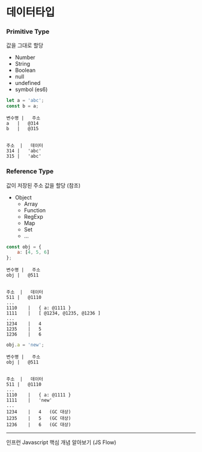 # 데이터타입

### Primitive Type

값을 그대로 할당

- Number
- String
- Boolean
- null
- undefined
- symbol (es6)

```javascript
let a = 'abc';
const b = a;
```

```
변수명	|	주소
a	|	@314
b	|	@315


주소	|	데이터
314	|	'abc'
315	|	'abc'
```


### Reference Type

값이 저장된 주소 값을 할당 (참조)

- Object
	- Array
	- Function
	- RegExp
	- Map
	- Set
	- …


```javascript
const obj = {
	a: [4, 5, 6]
};
```

```
변수명	|	주소
obj	|	@511


주소	|	데이터
511	|	@1110
...
1110	|	{ a: @1111 }
1111	|	[ @1234, @1235, @1236 ]
...
1234	|	4
1235	|	5
1236	|	6
```

```javascript
obj.a = 'new';
```

```
변수명	|	주소
obj	|	@511


주소	|	데이터
511	|	@1110
...
1110	|	{ a: @1111 }
1111	|	'new'
...
1234	|	4	(GC 대상)
1235	|	5	(GC 대상)
1236	|	6	(GC 대상)
```
 
 
 
 
 
---
인프런 Javascript 핵심 개념 알아보기 (JS Flow)
